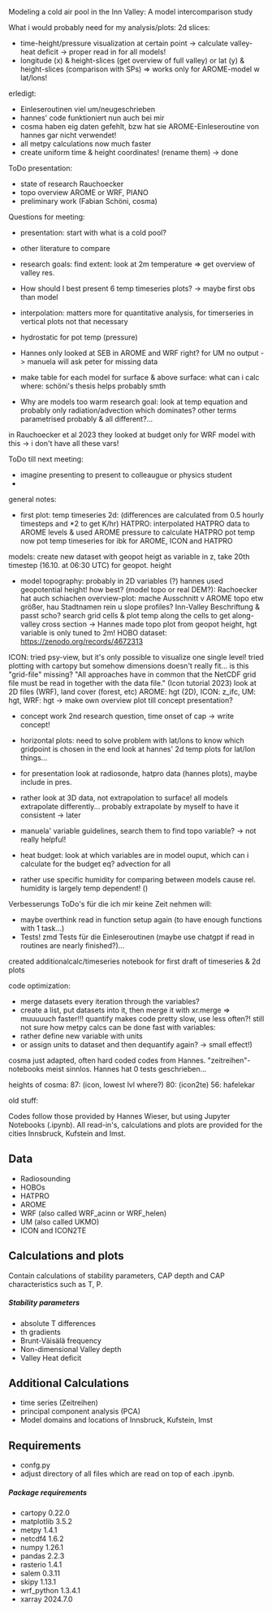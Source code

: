Modeling a cold air pool in the Inn Valley: A
model intercomparison study

What i would probably need for my analysis/plots:
2d slices: 
- time-height/pressure visualization at certain point -> calculate valley-heat deficit -> proper read in for all models!
- longitude (x) & height-slices (get overview of full valley) or lat (y) & height-slices (comparison with SPs)
=> works only for AROME-model w lat/lons!

erledigt:
- Einleseroutinen viel um/neugeschrieben
- hannes' code funktioniert nun auch bei mir
- cosma haben eig daten gefehlt, bzw hat sie AROME-Einleseroutine von hannes gar nicht verwendet!
- all metpy calculations now much faster
- create uniform time & height coordinates! (rename them) -> done

ToDo presentation:
- state of research Rauchoecker
- topo overview AROME or WRF, PIANO
- preliminary work (Fabian Schöni, cosma)

Questions for meeting: 
- presentation: start with what is a cold pool?
- other literature to compare 
- research goals: find extent: look at 2m temperature => get overview of valley res.

- How should I best present 6 temp timeseries plots? -> maybe first obs than model
- interpolation: matters more for quantitative analysis, for timerseries in vertical plots not that necessary
- hydrostatic for pot temp (pressure) 
- Hannes only looked at SEB in AROME and WRF right? for UM no output -> manuela will ask peter for missing data
- make table for each model for surface & above surface: what can i calc where: schöni's thesis helps probably smth
- Why are models too warm research goal: look at temp equation and probably only radiation/advection which dominates? other terms parametrised probably & all different?...

in Rauchoecker et al 2023 they looked at budget only for WRF model with this -> i don't have all these vars!


ToDo till next meeting:
- imagine presenting to present to colleaugue or physics student
- 

general notes:
- first plot: temp timeseries 2d: (differences are calculated from 0.5 hourly timesteps and *2 to get K/hr)
	HATPRO: interpolated HATPRO data to AROME levels & used AROME pressure to calculate HATPRO pot temp
	now pot temp timeseries for ibk for AROME, ICON and HATPRO

models: create new dataset with geopot heigt as variable in z, take 20th timestep (16.10. at 06:30 UTC) for geopot. height
	


- model topography: probably in 2D variables (?) hannes used geopotential height! how best? (model topo or real DEM?): Rachoecker hat auch schiachen overview-plot: mache Ausschnitt v AROME topo etw größer, hau Stadtnamen rein u slope profiles? Inn-Valley Beschriftung & passt scho?
search grid cells & plot temp along the cells to get along-valley cross section -> Hannes made topo plot from geopot height, hgt variable is only tuned to 2m!
HOBO dataset: https://zenodo.org/records/4672313

ICON: tried psy-view, but it's only possible to visualize one single level!
tried plotting with cartopy but somehow dimensions doesn't really fit... is this "grid-file" missing?
"All approaches have in common that the NetCDF
grid file must be read in together with the data file." (Icon tutorial 2023)
look at 2D files (WRF), land cover (forest, etc)
AROME: hgt (2D), ICON: z_ifc, UM: hgt, WRF: hgt
-> make own overview plot till concept presentation?


- concept work 2nd research question, time onset of cap -> write concept!
- horizontal plots: need to solve problem with lat/lons to know which gridpoint is chosen in the end 
look at hannes' 2d temp plots for lat/lon things...
- for presentation look at radiosonde, hatpro data (hannes plots), maybe include in pres.

- rather look at 3D data, not extrapolation to surface! all models extrapolate differently... probably extrapolate by myself to have it consistent -> later
- manuela' variable guidelines, search them to find topo variable? -> not really helpful!
- heat budget: look at which variables are in model ouput, which can i calculate for the budget eq? advection for all
- rather use specific humidity for comparing between models cause rel. humidity is largely temp dependent! ()


Verbesserungs ToDo's für die ich mir keine Zeit nehmen will:
- maybe overthink read in function setup again (to have enough functions with 1 task...)
- Tests! zmd Tests für die Einleseroutinen (maybe use chatgpt if read in routines are nearly finished?)...

created additionalcalc/timeseries notebook for first draft of timeseries & 2d plots

code optimization: 
- merge datasets every iteration through the variables?
- create a list, put datasets into it, then merge it with xr.merge => muuuuuch faster!!! 
quantify makes code pretty slow, use less often?!
still not sure how metpy calcs can be done fast with variables:
- rather define new variable with units
- or assign units to dataset and then dequantify again? -> small effect!)

cosma just adapted, often hard coded codes from Hannes. "zeitreihen"-notebooks meist sinnlos. Hannes hat 0 tests geschrieben...

heights of cosma: 
87: (icon, lowest lvl where?)
80: (icon2te)
56: hafelekar


old stuff:

Codes follow those provided by Hannes Wieser, but using Jupyter Notebooks (.ipynb).
All read-in's, calculations and plots are provided for the cities Innsbruck, Kufstein and Imst.

## Data

* Radiosounding
* HOBOs
* HATPRO
* AROME
* WRF (also called WRF_acinn or WRF_helen)
* UM (also called UKMO)
* ICON and ICON2TE


## Calculations and plots

Contain calculations of stability parameters, CAP depth and CAP characteristics such as T, P.

##### Stability parameters

* absolute T differences
* th gradients
* Brunt-Väisälä frequency
* Non-dimensional Valley depth
* Valley Heat deficit


## Additional Calculations

* time series (Zeitreihen)
* principal component analysis (PCA)
* Model domains and locations of Innsbruck, Kufstein, Imst


## Requirements

* confg.py
* adjust directory of all files which are read on top of each .ipynb.

##### Package requirements

* cartopy 0.22.0
* matplotlib 3.5.2
* metpy 1.4.1
* netcdf4 1.6.2
* numpy 1.26.1
* pandas 2.2.3
* rasterio 1.4.1
* salem 0.3.11
* skipy 1.13.1
* wrf_python 1.3.4.1
* xarray 2024.7.0



